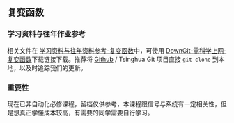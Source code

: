 ## 复变函数

### 学习资料与往年作业参考

相关文件在 [学习资料与往年资料参考-复变函数](https://github.com/Open-DA/OpenDA/tree/main/A_%E5%9F%BA%E7%A1%80%E8%AF%BE%E7%A8%8B/%E5%A4%8D%E5%8F%98%E5%87%BD%E6%95%B0)中，可使用 [DownGit-需科学上网-复变函数](https://tool.mkblog.cn/downgit/#/home?url=https://github.com/Open-DA/OpenDA/tree/main/A_%E5%9F%BA%E7%A1%80%E8%AF%BE%E7%A8%8B/%E5%A4%8D%E5%8F%98%E5%87%BD%E6%95%B0)下载链接下载。推荐将 [Github](https://github.com/Open-DA/OpenDA) / Tsinghua Git 项目直接 `git clone` 到本地，以及时追踪我们的更新。

### 重要性

现在已非自动化必修课程，留档仅供参考，本课程跟信号与系统有一定相关性，但是想真正学懂成本较高，有需要的同学需要自行学习。
